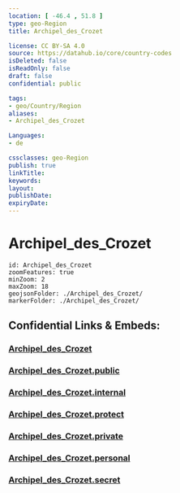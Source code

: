 ```yaml
---
location: [ -46.4 , 51.8 ] 
type: geo-Region
title: Archipel_des_Crozet

license: CC BY-SA 4.0
source: https://datahub.io/core/country-codes
isDeleted: false
isReadOnly: false
draft: false
confidential: public

tags:
- geo/Country/Region
aliases:
- Archipel_des_Crozet

Languages:
- de

cssclasses: geo-Region
publish: true
linkTitle: 
keywords: 
layout: 
publishDate: 
expiryDate: 
---
```


# Archipel_des_Crozet

```leaflet
id: Archipel_des_Crozet
zoomFeatures: true 
minZoom: 2 
maxZoom: 18
geojsonFolder: ./Archipel_des_Crozet/
markerFolder: ./Archipel_des_Crozet/
```


## Confidential Links & Embeds: 

### [Archipel_des_Crozet](/_Standards/Earth/Continent/Antarctica/Counties/Archipel_des_Crozet.md) 

### [Archipel_des_Crozet.public](/_public/Earth/Continent/Antarctica/Counties/Archipel_des_Crozet.public.md) 

### [Archipel_des_Crozet.internal](/_internal/Earth/Continent/Antarctica/Counties/Archipel_des_Crozet.internal.md) 

### [Archipel_des_Crozet.protect](/_protect/Earth/Continent/Antarctica/Counties/Archipel_des_Crozet.protect.md) 

### [Archipel_des_Crozet.private](/_private/Earth/Continent/Antarctica/Counties/Archipel_des_Crozet.private.md) 

### [Archipel_des_Crozet.personal](/_personal/Earth/Continent/Antarctica/Counties/Archipel_des_Crozet.personal.md) 

### [Archipel_des_Crozet.secret](/_secret/Earth/Continent/Antarctica/Counties/Archipel_des_Crozet.secret.md)

